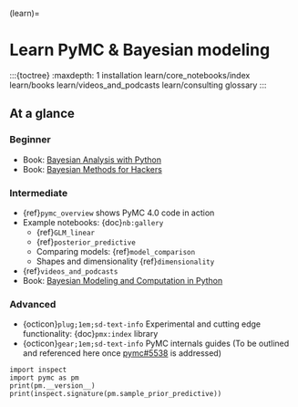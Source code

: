 (learn)=
# Learn PyMC & Bayesian modeling

:::{toctree}
:maxdepth: 1
installation
learn/core_notebooks/index
learn/books
learn/videos_and_podcasts
learn/consulting
glossary
:::

## At a glance
### Beginner
  - Book: [Bayesian Analysis with Python](http://bap.com.ar/)
  - Book: [Bayesian Methods for Hackers](https://github.com/CamDavidsonPilon/Probabilistic-Programming-and-Bayesian-Methods-for-Hackers)


### Intermediate
  - {ref}`pymc_overview` shows PyMC 4.0 code in action
  - Example notebooks: {doc}`nb:gallery`
    - {ref}`GLM_linear`
    - {ref}`posterior_predictive`
    - Comparing models: {ref}`model_comparison`
    - Shapes and dimensionality {ref}`dimensionality`
  - {ref}`videos_and_podcasts`
  - Book: [Bayesian Modeling and Computation in Python](https://bayesiancomputationbook.com/welcome.html)

### Advanced
  - {octicon}`plug;1em;sd-text-info` Experimental and cutting edge functionality: {doc}`pmx:index` library
  - {octicon}`gear;1em;sd-text-info` PyMC internals guides (To be outlined and referenced here once [pymc#5538](https://github.com/pymc-devs/pymc/issues/5538)
is addressed)


```{jupyter-execute}
import inspect
import pymc as pm
print(pm.__version__)
print(inspect.signature(pm.sample_prior_predictive))
```
